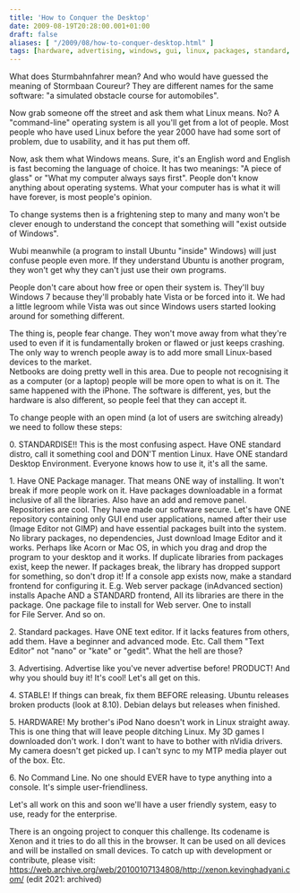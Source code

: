 ```yaml
---
title: 'How to Conquer the Desktop'
date: 2009-08-19T20:28:00.001+01:00
draft: false
aliases: [ "/2009/08/how-to-conquer-desktop.html" ]
tags: [hardware, advertising, windows, gui, linux, packages, standard, change, command line, naming]
---
```


What does Sturmbahnfahrer mean? And who would have guessed the meaning of Stormbaan Coureur? They are different names for the same software: "a simulated obstacle course for automobiles".  
  
Now grab someone off the street and ask them what Linux means. No? A "command-line" operating system is all you'll get from a lot of people. Most people who have used Linux before the year 2000 have had some sort of problem, due to usability, and it has put them off.  
  
Now, ask them what Windows means. Sure, it's an English word and English is fast becoming the language of choice. It has two meanings: "A piece of glass" or "What my computer always says first". People don't know anything about operating systems. What your computer has is what it will have forever, is most people's opinion.  
  
To change systems then is a frightening step to many and many won't be clever enough to understand the concept that something will "exist outside of Windows".  
  
Wubi meanwhile (a program to install Ubuntu "inside" Windows) will just confuse people even more. If they understand Ubuntu is another program, they won't get why they can't just use their own programs.  
  
People don't care about how free or open their system is. They'll buy Windows 7 because they'll probably hate Vista or be forced into it. We had a little legroom while Vista was out since Windows users started looking around for something different.  
  
The thing is, people fear change. They won't move away from what they're used to even if it is fundamentally broken or flawed or just keeps crashing. The only way to wrench people away is to add more small Linux-based devices to the market.  
Netbooks are doing pretty well in this area. Due to people not recognising it as a computer (or a laptop) people will be more open to what is on it. The same happened with the iPhone. The software is different, yes, but the hardware is also different, so people feel that they can accept it.  
  
To change people with an open mind (a lot of users are switching already) we need to follow these steps:  
  
  
0\. STANDARDISE!! This is the most confusing aspect. Have ONE standard distro, call it something cool and DON'T mention Linux. Have ONE standard Desktop Environment. Everyone knows how to use it, it's all the same.  
  
1\. Have ONE Package manager. That means ONE way of installing. It won't break if more people work on it. Have packages downloadable in a format inclusive of all the libraries. Also have an add and remove panel. Repositories are cool. They have made our software secure. Let's have ONE repository containing only GUI end user applications, named after their use (Image Editor not GIMP) and have essential packages built into the system. No library packages, no dependencies, Just download Image Editor and it works. Perhaps like Acorn or Mac OS, in which you drag and drop the program to your desktop and it works. If duplicate libraries from packages exist, keep the newer. If packages break, the library has dropped support for something, so don't drop it! If a console app exists now, make a standard frontend for configuring it. E.g. Web server package (inAdvanced section) installs Apache AND a STANDARD frontend, All its libraries are there in the package. One package file to install for Web server. One to install  
for File Server. And so on.  
  
2\. Standard packages. Have ONE text editor. If it lacks features from others, add them. Have a beginner and advanced mode. Etc. Call them "Text Editor" not "nano" or "kate" or "gedit". What the hell are those?  
  
3\. Advertising. Advertise like you've never advertise before! PRODUCT! And why you should buy it! It's cool! Let's all get on this.  
  
4\. STABLE! If things can break, fix them BEFORE releasing. Ubuntu releases broken products (look at 8.10). Debian delays but releases when finished.  
  
5\. HARDWARE! My brother's iPod Nano doesn't work in Linux straight away. This is one thing that will leave people ditching Linux. My 3D games I downloaded don't work. I don't want to have to bother with nVidia drivers. My camera doesn't get picked up. I can't sync to my MTP media player out of the box. Etc.  
  
6\. No Command Line. No one should EVER have to type anything into a console. It's simple user-friendliness.  
  
Let's all work on this and soon we'll have a user friendly system, easy to use, ready for the enterprise.  
  
There is an ongoing project to conquer this challenge. Its codename is Xenon and it tries to do all this in the browser. It can be used on all devices and will be installed on small devices. To catch up with development or contribute, please visit:  
https://web.archive.org/web/20100107134808/http://xenon.kevinghadyani.com/ (edit 2021: archived)
